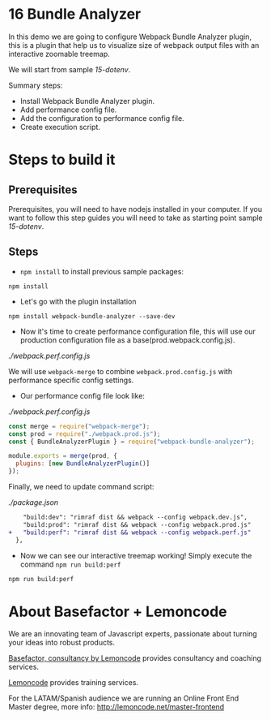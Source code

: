 # 16 Bundle Analyzer

In this demo we are going to configure Webpack Bundle Analyzer plugin, this is a plugin that help us to visualize size of webpack output files with an interactive zoomable treemap.

We will start from sample _15-dotenv_.

Summary steps:

- Install Webpack Bundle Analyzer plugin.
- Add performance config file.
- Add the configuration to performance config file.
- Create execution script.

# Steps to build it

## Prerequisites

Prerequisites, you will need to have nodejs installed in your computer. If you want to follow this step guides you will need to take as starting point sample _15-dotenv_.

## Steps

- `npm install` to install previous sample packages:

```
npm install
```

- Let's go with the plugin installation

```
npm install webpack-bundle-analyzer --save-dev
```

- Now it's time to create performance configuration file, this will use our production configuration file as a base(prod.webpack.config.js).

_./webpack.perf.config.js_

We will use `webpack-merge` to combine `webpack.prod.config.js` with performance specific config settings.

- Our performance config file look like:

_./webpack.perf.config.js_

```javascript
const merge = require("webpack-merge");
const prod = require("./webpack.prod.js");
const { BundleAnalyzerPlugin } = require("webpack-bundle-analyzer");

module.exports = merge(prod, {
  plugins: [new BundleAnalyzerPlugin()]
});
```

Finally, we need to update command script:

_./package.json_

```diff
    "build:dev": "rimraf dist && webpack --config webpack.dev.js",
    "build:prod": "rimraf dist && webpack --config webpack.prod.js"
+   "build:perf": "rimraf dist && webpack --config webpack.perf.js"
  },
```

- Now we can see our interactive treemap working! Simply execute the command `npm run build:perf`

```bash
npm run build:perf
```

# About Basefactor + Lemoncode

We are an innovating team of Javascript experts, passionate about turning your ideas into robust products.

[Basefactor, consultancy by Lemoncode](http://www.basefactor.com) provides consultancy and coaching services.

[Lemoncode](http://lemoncode.net/services/en/#en-home) provides training services.

For the LATAM/Spanish audience we are running an Online Front End Master degree, more info: http://lemoncode.net/master-frontend
